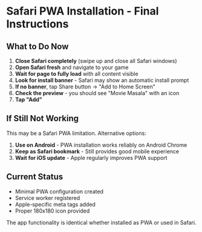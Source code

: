 # Safari PWA Installation - Final Instructions

## What to Do Now

1. **Close Safari completely** (swipe up and close all Safari windows)
2. **Open Safari fresh** and navigate to your game
3. **Wait for page to fully load** with all content visible
4. **Look for install banner** - Safari may show an automatic install prompt
5. **If no banner**, tap Share button → "Add to Home Screen"
6. **Check the preview** - you should see "Movie Masala" with an icon
7. **Tap "Add"**

## If Still Not Working

This may be a Safari PWA limitation. Alternative options:

1. **Use on Android** - PWA installation works reliably on Android Chrome
2. **Keep as Safari bookmark** - Still provides good mobile experience
3. **Wait for iOS update** - Apple regularly improves PWA support

## Current Status
- Minimal PWA configuration created
- Service worker registered
- Apple-specific meta tags added
- Proper 180x180 icon provided

The app functionality is identical whether installed as PWA or used in Safari.